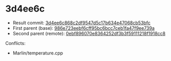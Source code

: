 # 3d4ee6c
- Result commit: [3d4ee6c868c2df9547d5c17b634e47068cb53bfc](https://github.com/MarlinFirmware/Marlin/commit/3d4ee6c868c2df9547d5c17b634e47068cb53bfc)
- First parent (base): [986e723eebf6cff95bc6bcc7ceb1fa47f9ee739a](https://github.com/MarlinFirmware/Marlin/commit/986e723eebf6cff95bc6bcc7ceb1fa47f9ee739a)
- Second parent (remote): [0ebf896070e8364252df3b3f59111218f1918cc8](https://github.com/MarlinFirmware/Marlin/commit/0ebf896070e8364252df3b3f59111218f1918cc8)

Conflicts:
- Marlin/temperature.cpp
